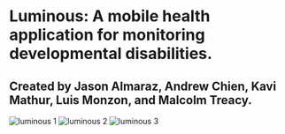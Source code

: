 # **Luminous**: A mobile health application for monitoring developmental disabilities.
##  Created by Jason Almaraz, Andrew Chien, Kavi Mathur, Luis Monzon, and Malcolm Treacy.
![luminous 1](https://user-images.githubusercontent.com/29872034/123992383-6c3e5e00-d980-11eb-898c-5c6987c4c24e.PNG)
![luminous 2](https://user-images.githubusercontent.com/29872034/123992393-6ea0b800-d980-11eb-8380-9447d146f7f3.PNG)
![luminous 3](https://user-images.githubusercontent.com/29872034/123992403-706a7b80-d980-11eb-8648-ebb9f97f1932.PNG)
